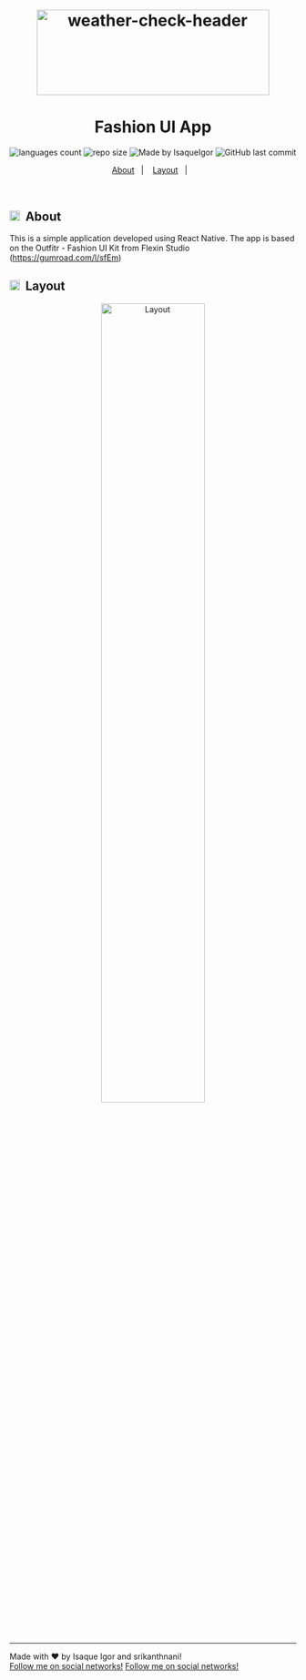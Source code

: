 <h1 align="center">
    <img alt="weather-check-header" title="weather-check" src=".github/layout1.png" height='150px' width="90%" />
</h1>

 <h1 align="center">Fashion UI App</h1>

<p align="center">
 <img alt="languages count" src="https://img.shields.io/github/languages/count/IsaqueIgor/Fashion-UI-App?color=2CB9B0"/>
  <img alt="repo size" src="https://img.shields.io/github/repo-size/IsaqueIgor/Fashion-UI-App?color=2CB9B0">
  <img alt="Made by IsaqueIgor" src="https://img.shields.io/badge/made%20by-IsaqueIgor-%2304D361?color=2CB9B0">
  <img alt="GitHub last commit" src="https://img.shields.io/github/last-commit/IsaqueIgor/Fashion-UI-App?color=2CB9B0">
</p>

<p align="center">
  <a href="#-about">About</a>&nbsp;&nbsp;&nbsp;|&nbsp;&nbsp;&nbsp;
  <a href="#-layout">Layout</a>&nbsp;&nbsp;&nbsp;|&nbsp;&nbsp;&nbsp;
</p>
<br>

## <img src=".github/arrows.svg" width="18px">&nbsp; About

This is a simple application developed using React Native. The app is based on the Outfitr - Fashion UI Kit from Flexin Studio (https://gumroad.com/l/sfEm)

## <img src=".github/arrows.svg" width="18px">&nbsp; Layout

<p align="center">
 <img alt="Layout" src=".github/layout.jpg" width="60%">
</p>

---

Made with ❤ by Isaque Igor and srikanthnani! <br>
[Follow me on social networks!](https://linktr.ee/isaqueigor)
[Follow me on social networks!](https://twitter.com/iamsrikantnani)
